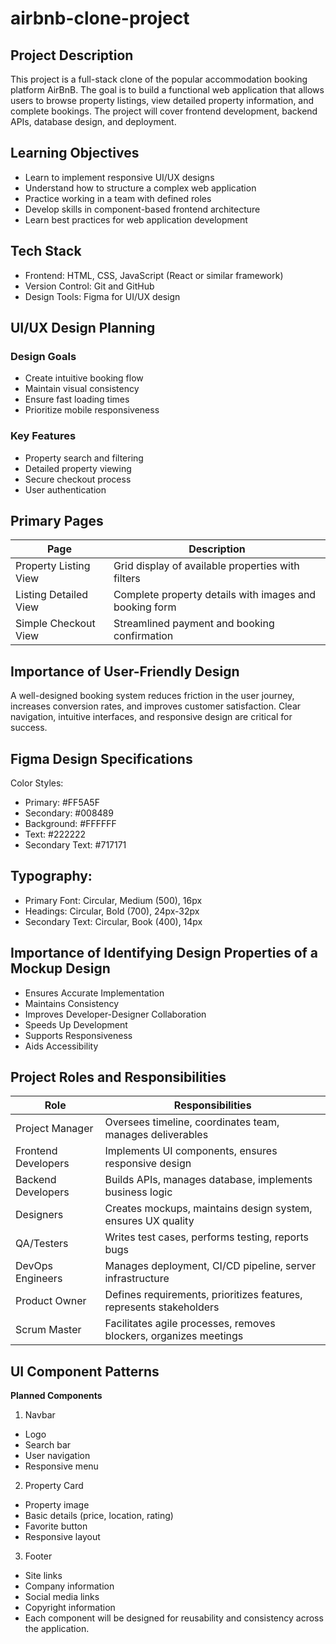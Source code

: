 # airbnb-clone-project

## Project Description
This project is a full-stack clone of the popular accommodation booking platform AirBnB. The goal is to build a functional web application that allows users to browse property listings, view detailed property information, and complete bookings. The project will cover frontend development, backend APIs, database design, and deployment.

## Learning Objectives
- Learn to implement responsive UI/UX designs
- Understand how to structure a complex web application
- Practice working in a team with defined roles
- Develop skills in component-based frontend architecture
- Learn best practices for web application development

## Tech Stack
- Frontend: HTML, CSS, JavaScript (React or similar framework)
- Version Control: Git and GitHub
- Design Tools: Figma for UI/UX design

## UI/UX Design Planning
### Design Goals
- Create intuitive booking flow
- Maintain visual consistency
- Ensure fast loading times
- Prioritize mobile responsiveness
### Key Features
- Property search and filtering
- Detailed property viewing
- Secure checkout process
- User authentication

## Primary Pages

| Page                  | Description                                                                 |
|-----------------------|-----------------------------------------------------------------------------|
| Property Listing View | Grid display of available properties with filters                           |
| Listing Detailed View | Complete property details with images and booking form                      |
| Simple Checkout View  | Streamlined payment and booking confirmation                                |


## Importance of User-Friendly Design
A well-designed booking system reduces friction in the user journey, increases conversion rates, and improves customer satisfaction. Clear navigation, intuitive interfaces, and responsive design are critical for success.

## Figma Design Specifications
Color Styles:
- Primary: #FF5A5F
- Secondary: #008489
- Background: #FFFFFF
- Text: #222222
- Secondary Text: #717171
## Typography:
- Primary Font: Circular, Medium (500), 16px
- Headings: Circular, Bold (700), 24px-32px
- Secondary Text: Circular, Book (400), 14px
##  Importance of Identifying Design Properties of a Mockup Design
- Ensures Accurate Implementation
- Maintains Consistency
- Improves Developer-Designer Collaboration
- Speeds Up Development
- Supports Responsiveness
- Aids Accessibility

## Project Roles and Responsibilities

| Role               | Responsibilities                                                             |
|--------------------|------------------------------------------------------------------------------|
| Project Manager    | Oversees timeline, coordinates team, manages deliverables                    |
| Frontend Developers| Implements UI components, ensures responsive design                          |
| Backend Developers | Builds APIs, manages database, implements business logic                     |
| Designers          | Creates mockups, maintains design system, ensures UX quality                 |
| QA/Testers         | Writes test cases, performs testing, reports bugs                            |
| DevOps Engineers   | Manages deployment, CI/CD pipeline, server infrastructure                    |
| Product Owner      | Defines requirements, prioritizes features, represents stakeholders          |
| Scrum Master       | Facilitates agile processes, removes blockers, organizes meetings            |

## UI Component Patterns
**Planned Components**
1. Navbar
- Logo
- Search bar
- User navigation
- Responsive menu
2. Property Card
- Property image
- Basic details (price, location, rating)
- Favorite button
- Responsive layout
3. Footer
- Site links
- Company information
- Social media links
- Copyright information
- Each component will be designed for reusability and consistency across the application.

